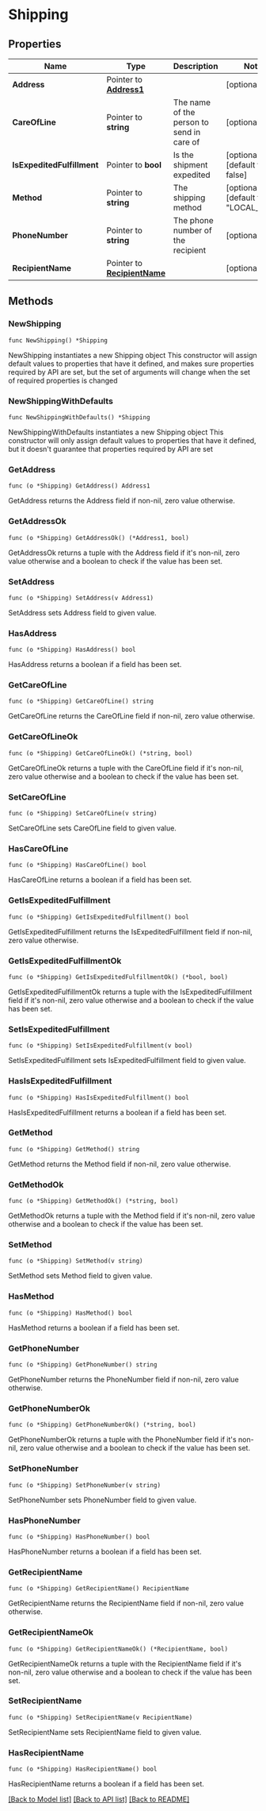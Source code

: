 # Shipping

## Properties

Name | Type | Description | Notes
------------ | ------------- | ------------- | -------------
**Address** | Pointer to [**Address1**](Address1.md) |  | [optional] 
**CareOfLine** | Pointer to **string** | The name of the person to send in care of | [optional] 
**IsExpeditedFulfillment** | Pointer to **bool** | Is the shipment expedited | [optional] [default to false]
**Method** | Pointer to **string** | The shipping method | [optional] [default to "LOCAL_MAIL"]
**PhoneNumber** | Pointer to **string** | The phone number of the recipient | [optional] 
**RecipientName** | Pointer to [**RecipientName**](RecipientName.md) |  | [optional] 

## Methods

### NewShipping

`func NewShipping() *Shipping`

NewShipping instantiates a new Shipping object
This constructor will assign default values to properties that have it defined,
and makes sure properties required by API are set, but the set of arguments
will change when the set of required properties is changed

### NewShippingWithDefaults

`func NewShippingWithDefaults() *Shipping`

NewShippingWithDefaults instantiates a new Shipping object
This constructor will only assign default values to properties that have it defined,
but it doesn't guarantee that properties required by API are set

### GetAddress

`func (o *Shipping) GetAddress() Address1`

GetAddress returns the Address field if non-nil, zero value otherwise.

### GetAddressOk

`func (o *Shipping) GetAddressOk() (*Address1, bool)`

GetAddressOk returns a tuple with the Address field if it's non-nil, zero value otherwise
and a boolean to check if the value has been set.

### SetAddress

`func (o *Shipping) SetAddress(v Address1)`

SetAddress sets Address field to given value.

### HasAddress

`func (o *Shipping) HasAddress() bool`

HasAddress returns a boolean if a field has been set.

### GetCareOfLine

`func (o *Shipping) GetCareOfLine() string`

GetCareOfLine returns the CareOfLine field if non-nil, zero value otherwise.

### GetCareOfLineOk

`func (o *Shipping) GetCareOfLineOk() (*string, bool)`

GetCareOfLineOk returns a tuple with the CareOfLine field if it's non-nil, zero value otherwise
and a boolean to check if the value has been set.

### SetCareOfLine

`func (o *Shipping) SetCareOfLine(v string)`

SetCareOfLine sets CareOfLine field to given value.

### HasCareOfLine

`func (o *Shipping) HasCareOfLine() bool`

HasCareOfLine returns a boolean if a field has been set.

### GetIsExpeditedFulfillment

`func (o *Shipping) GetIsExpeditedFulfillment() bool`

GetIsExpeditedFulfillment returns the IsExpeditedFulfillment field if non-nil, zero value otherwise.

### GetIsExpeditedFulfillmentOk

`func (o *Shipping) GetIsExpeditedFulfillmentOk() (*bool, bool)`

GetIsExpeditedFulfillmentOk returns a tuple with the IsExpeditedFulfillment field if it's non-nil, zero value otherwise
and a boolean to check if the value has been set.

### SetIsExpeditedFulfillment

`func (o *Shipping) SetIsExpeditedFulfillment(v bool)`

SetIsExpeditedFulfillment sets IsExpeditedFulfillment field to given value.

### HasIsExpeditedFulfillment

`func (o *Shipping) HasIsExpeditedFulfillment() bool`

HasIsExpeditedFulfillment returns a boolean if a field has been set.

### GetMethod

`func (o *Shipping) GetMethod() string`

GetMethod returns the Method field if non-nil, zero value otherwise.

### GetMethodOk

`func (o *Shipping) GetMethodOk() (*string, bool)`

GetMethodOk returns a tuple with the Method field if it's non-nil, zero value otherwise
and a boolean to check if the value has been set.

### SetMethod

`func (o *Shipping) SetMethod(v string)`

SetMethod sets Method field to given value.

### HasMethod

`func (o *Shipping) HasMethod() bool`

HasMethod returns a boolean if a field has been set.

### GetPhoneNumber

`func (o *Shipping) GetPhoneNumber() string`

GetPhoneNumber returns the PhoneNumber field if non-nil, zero value otherwise.

### GetPhoneNumberOk

`func (o *Shipping) GetPhoneNumberOk() (*string, bool)`

GetPhoneNumberOk returns a tuple with the PhoneNumber field if it's non-nil, zero value otherwise
and a boolean to check if the value has been set.

### SetPhoneNumber

`func (o *Shipping) SetPhoneNumber(v string)`

SetPhoneNumber sets PhoneNumber field to given value.

### HasPhoneNumber

`func (o *Shipping) HasPhoneNumber() bool`

HasPhoneNumber returns a boolean if a field has been set.

### GetRecipientName

`func (o *Shipping) GetRecipientName() RecipientName`

GetRecipientName returns the RecipientName field if non-nil, zero value otherwise.

### GetRecipientNameOk

`func (o *Shipping) GetRecipientNameOk() (*RecipientName, bool)`

GetRecipientNameOk returns a tuple with the RecipientName field if it's non-nil, zero value otherwise
and a boolean to check if the value has been set.

### SetRecipientName

`func (o *Shipping) SetRecipientName(v RecipientName)`

SetRecipientName sets RecipientName field to given value.

### HasRecipientName

`func (o *Shipping) HasRecipientName() bool`

HasRecipientName returns a boolean if a field has been set.


[[Back to Model list]](../README.md#documentation-for-models) [[Back to API list]](../README.md#documentation-for-api-endpoints) [[Back to README]](../README.md)


